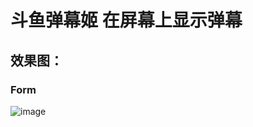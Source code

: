 # 斗鱼弹幕姬 在屏幕上显示弹幕

## 效果图：
### Form
![image](https://github.com/YuanJianTing/Barrage-master/blob/master/screenshot.png)
